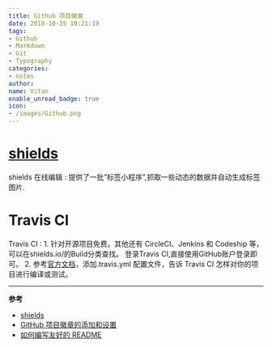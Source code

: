 ```yaml
---
title: Github 项目徽章
date: 2018-10-25 10:21:19
tags:
- Github
- Markdown
- Git
- Typography
categories:
- notes
author:
name: Vitan
enable_unread_badge: true
icon:
- /images/Github.png
---
```

# [shields](https://shields.io)
shields 在线编辑
:   提供了一批”标签小程序”,抓取一些动态的数据并自动生成标签图片.


# Travis CI
Travis CI
:   1. 针对开源项目免费。其他还有 CircleCI、Jenkins 和 Codeship 等，可以在shields.io/的Build分类查找。
登录Travis CI,直接使用GitHub账户登录即可。
    2. 参考[官方文档](https://docs.travis-ci.com/user/getting-started/)，添加.travis.yml 配置文件，告诉 Travis CI 怎样对你的项目进行编译或测试。

---
**参考**
- [shields](https://shields.io)
- [GitHub 项目徽章的添加和设置](https://lpd-ios.github.io/2017/05/03/GitHub-Badge-Introduction/)
- [如何编写友好的 README](https://segmentfault.com/a/1190000006834614)
